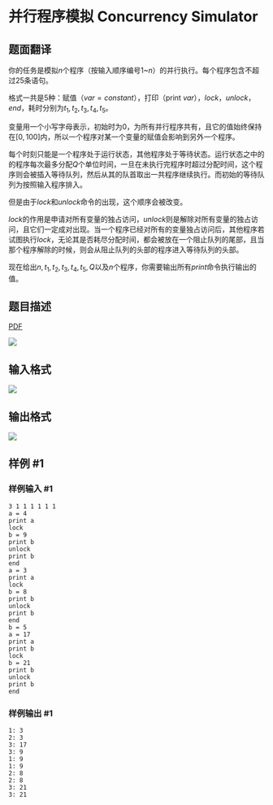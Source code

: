 # 并行程序模拟 Concurrency Simulator

## 题面翻译

你的任务是模拟$n$个程序（按输入顺序编号$1$~$n$）的并行执行。每个程序包含不超过25条语句。

格式一共是5种：赋值（$var=constant$），打印（print $var$），$lock$，$unlock$，$end$，耗时分别为$t_1,t_2,t_3,t_4,t_5$。

变量用一个小写字母表示，初始时为$0$，为所有并行程序共有，且它的值始终保持在$[0,100]$内，所以一个程序对某一个变量的赋值会影响到另外一个程序。

每个时刻只能是一个程序处于运行状态，其他程序处于等待状态。运行状态之中的的程序每次最多分配$Q$个单位时间，一旦在未执行完程序时超过分配时间，这个程序则会被插入等待队列，然后从其的队首取出一共程序继续执行。而初始的等待队列为按照输入程序排入。

但是由于$lock$和$unlock$命令的出现，这个顺序会被改变。

$lock$的作用是申请对所有变量的独占访问，$unlock$则是解除对所有变量的独占访问，且它们一定成对出现。当一个程序已经对所有的变量独占访问后，其他程序若试图执行$lock$，无论其是否耗尽分配时间，都会被放在一个阻止队列的尾部，且当那个程序解除的时候，则会从阻止队列的头部的程序进入等待队列的头部。

现在给出$n,t_1,t_2,t_3,t_4,t_5,Q$以及$n$个程序，你需要输出所有$print$命令执行输出的值。

## 题目描述

[problemUrl]: https://uva.onlinejudge.org/index.php?option=com_onlinejudge&Itemid=8&category=4&page=show_problem&problem=146

[PDF](https://uva.onlinejudge.org/external/2/p210.pdf)

![](https://cdn.luogu.com.cn/upload/vjudge_pic/UVA210/47a8ebbcee2e250c00bc6a307fdd5bc936840928.png)

## 输入格式

![](https://cdn.luogu.com.cn/upload/vjudge_pic/UVA210/23e8aa9b18423f56e43bc0db38efeeafe25d2e05.png)

## 输出格式

![](https://cdn.luogu.com.cn/upload/vjudge_pic/UVA210/d18eb294963e1caf3ef55b142c42c327a6d1c43e.png)

## 样例 #1

### 样例输入 #1

```
3 1 1 1 1 1 1
a = 4
print a
lock
b = 9
print b
unlock
print b
end
a = 3
print a
lock
b = 8
print b
unlock
print b
end
b = 5
a = 17
print a
print b
lock
b = 21
print b
unlock
print b
end
```

### 样例输出 #1

```
1: 3
2: 3
3: 17
3: 9
1: 9
1: 9
2: 8
2: 8
3: 21
3: 21
```